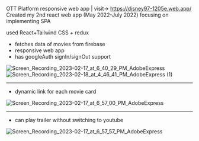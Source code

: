 OTT Platform responsive web app | visit-> https://disney97-1205e.web.app/
Created my 2nd react web app (May 2022-July 2022) focusing on implementing SPA

used React+Tailwind CSS + redux
- fetches data of movies from firebase
- responsive web app
- has googleAuth signIn/signOut support

![Screen_Recording_2023-02-17_at_6_40_29_PM_AdobeExpress](https://user-images.githubusercontent.com/49271386/219663825-d0e14775-aae7-4c17-8e09-ec262f4824e5.gif)
![Screen_Recording_2023-02-18_at_4_46_41_PM_AdobeExpress (1)](https://user-images.githubusercontent.com/49271386/219857554-b306fcb2-e1f9-4c31-b121-8302eed2f26b.gif)




-----------------------------------------------------------------------------------------------------------------------------------------------------------

- dynamic link for each movie card


![Screen_Recording_2023-02-17_at_6_57_00_PM_AdobeExpress](https://user-images.githubusercontent.com/49271386/219666550-8b3d2d23-89b3-4785-8f12-a6c13096c00f.gif)

-----------------------------------------------------------------------------------------------------------------------------------------------------------

- can play trailer without switching to youtube

![Screen_Recording_2023-02-17_at_6_57_57_PM_AdobeExpress](https://user-images.githubusercontent.com/49271386/219666585-3fc584a2-063c-4af3-92db-31c9e1999efe.gif)




